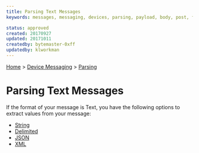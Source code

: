 ```yaml
---
title: Parsing Text Messages
keywords: messages, messaging, devices, parsing, payload, body, post, form, text, http, rest

status: approved
created: 20170927
updated: 20171011
createdby: bytemaster-0xff
updatedby: klworkman
---
```

[Home](../../Index.md) > [Device Messaging](../Index.md) > [Parsing](Index.md)

# Parsing Text Messages

If the format of your message is Text, you have the following options to extract values from your message:

* [String](ParsingStringMessage.md)
* [Delimited](ParsingDelimitedMessage.md)
* [JSON](ParsingJsonMessage.md)
* [XML](ParsingXmlMessage.md)
